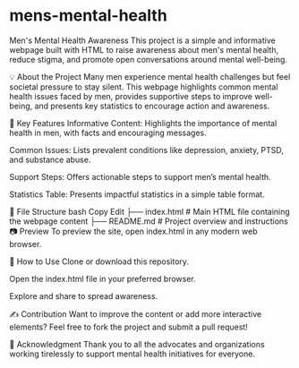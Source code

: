 # mens-mental-health
Men's Mental Health Awareness
This project is a simple and informative webpage built with HTML to raise awareness about men's mental health, reduce stigma, and promote open conversations around mental well-being.

💡 About the Project
Many men experience mental health challenges but feel societal pressure to stay silent. This webpage highlights common mental health issues faced by men, provides supportive steps to improve well-being, and presents key statistics to encourage action and awareness.

🧠 Key Features
Informative Content: Highlights the importance of mental health in men, with facts and encouraging messages.

Common Issues: Lists prevalent conditions like depression, anxiety, PTSD, and substance abuse.

Support Steps: Offers actionable steps to support men’s mental health.

Statistics Table: Presents impactful statistics in a simple table format.

📁 File Structure
bash
Copy
Edit
├── index.html   # Main HTML file containing the webpage content
├── README.md    # Project overview and instructions
📷 Preview
To preview the site, open index.html in any modern web browser.

🚀 How to Use
Clone or download this repository.

Open the index.html file in your preferred browser.

Explore and share to spread awareness.

✍️ Contribution
Want to improve the content or add more interactive elements? Feel free to fork the project and submit a pull request!

📢 Acknowledgment
Thank you to all the advocates and organizations working tirelessly to support mental health initiatives for everyone.
